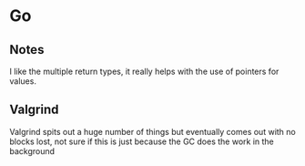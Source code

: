 # Go


## Notes

I like the multiple return types, it really helps with the use of pointers for values.


## Valgrind

Valgrind spits out a huge number of things but eventually comes out with no blocks lost, not sure if this is just because the GC does the work in the background
